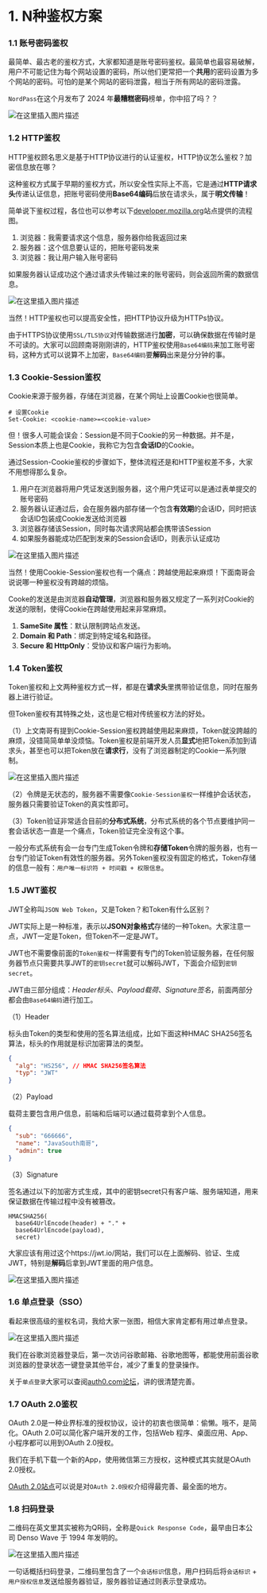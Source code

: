 # 1. N种鉴权方案

### 1.1 账号密码鉴权

最简单、最古老的鉴权方式，大家都知道是账号密码鉴权。最简单也最容易破解，用户不可能记住为每个网站设置的密码，所以他们更常把一个**共用**的密码设置为多个网站的密码。可怕的是某个网站的密码泄露，相当于所有网站的密码泄露。

`NordPass`在这个月发布了 2024 年**最糟糕密码**榜单，你中招了吗？？

![在这里插入图片描述](https://i-blog.csdnimg.cn/direct/115d7eae2ae54c3fbe71f1dfffe25c12.png#pic_center)

### 1.2 HTTP鉴权

HTTP鉴权顾名思义是基于HTTP协议进行的认证鉴权，HTTP协议怎么鉴权？加密信息放在哪？

这种鉴权方式属于早期的鉴权方式，所以安全性实际上不高，它是通过**HTTP请求头**传递认证信息，把账号密码使用**Base64编码**后放在请求头，属于**明文传输**！

简单说下鉴权过程，各位也可以参考以下[developer.mozilla.org](HTTPs://developer.mozilla.org/en-US/docs/Web/HTTP/Authentication)站点提供的流程图。

1. 浏览器：我需要请求这个信息，服务器你给我返回过来
2. 服务器：这个信息要认证的，把账号密码发来
3. 浏览器：我让用户输入账号密码

如果服务器认证成功这个通过请求头传输过来的账号密码，则会返回所需的数据信息。

![在这里插入图片描述](https://i-blog.csdnimg.cn/direct/787793b7b8e941faab5eca82fc5224ba.png#pic_center)


当然！HTTP鉴权也可以提高安全性，把HTTP协议升级为HTTPs协议。

由于HTTPS协议使用`SSL/TLS协议`对传输数据进行**加密**，可以确保数据在传输时是不可读的。大家可以回顾南哥刚刚讲的，HTTP鉴权使用`Base64编码`来加工账号密码，这种方式可以说算不上加密，`Base64编码`要**解码**出来是分分钟的事。

### 1.3 Cookie-Session鉴权

Cookie来源于服务器，存储在浏览器，在某个网址上设置Cookie也很简单。

```HTTP
# 设置Cookie
Set-Cookie: <cookie-name>=<cookie-value>
```

但！很多人可能会误会：Session是不同于Cookie的另一种数据。并不是，Session本质上也是Cookie，我称它为包含**会话ID**的Cookie。

通过Session-Cookie鉴权的步骤如下，整体流程还是和HTTP鉴权差不多，大家不用想得那么复杂。

1. 用户在浏览器将用户凭证发送到服务器，这个用户凭证可以是通过表单提交的账号密码
2. 服务器认证通过后，会在服务器内部存储一个包含**有效期**的会话ID，同时把该会话ID包装成Cookie发送给浏览器
3. 浏览器存储该Session，同时每次请求网站都会携带该Session
4. 如果服务器能成功匹配到发来的Session会话ID，则表示认证成功

![在这里插入图片描述](https://i-blog.csdnimg.cn/direct/290e9c1693f648e68b55942204b43490.png#pic_center)


当然！使用Cookie-Session鉴权也有一个痛点：跨越使用起来麻烦！下面南哥会说说哪一种鉴权没有跨越的烦恼。

Cooke的发送是由浏览器**自动管理**，浏览器和服务器又规定了一系列对Cookie的发送的限制，使得Cookie在跨越使用起来非常麻烦。

1. **SameSite 属性**：默认限制跨站点发送。
2. **Domain 和 Path**：绑定到特定域名和路径。
3. **Secure 和 HttpOnly**：受协议和客户端行为影响。

### 1.4 Token鉴权

Token鉴权和上文两种鉴权方式一样，都是在**请求头**里携带验证信息，同时在服务器上进行验证。

但Token鉴权有其特殊之处，这也是它相对传统鉴权方法的好处。

（1）上文南哥有提到Cookie-Session鉴权跨越使用起来麻烦，Token就没跨越的麻烦，没错简简单单没烦恼。Token鉴权是前端开发人员**显式**地把Token添加到请求头，甚至也可以把Token放在**请求行**，没有了浏览器制定的Cookie一系列限制。

![在这里插入图片描述](https://i-blog.csdnimg.cn/direct/26eafbdac12342489d92b6cfa1e79d72.png#pic_center)


（2）令牌是无状态的，服务器不需要像`Cookie-Session鉴权`一样维护会话状态，服务器只需要验证Token的真实性即可。

（3）Token验证非常适合目前的**分布式系统**，分布式系统的各个节点要维护同一套会话状态一直是一个痛点，Token验证完全没有这个事。

一般分布式系统有会一台专门生成Token令牌和**存储Token**令牌的服务器，也有一台专门验证Token有效性的服务器。另外Token鉴权没有固定的格式，Token存储的信息一般有：`用户唯一标识符 + 时间戳 + 权限信息`。

### 1.5 JWT鉴权

JWT全称叫`JSON Web Token`，又是Token？和Token有什么区别？

JWT实际上是一种标准，表示以**JSON对象格式**存储的一种Token。大家注意一点，JWT一定是Token，但Token不一定是JWT。

JWT也不需要像前面的`Token鉴权`一样需要有专门的Token验证服务器，在任何服务器节点只需要共享JWT的`密钥secret`就可以解码JWT，下面会介绍到`密钥secret`。

JWT由三部分组成：*Header标头*、*Payload载荷*、*Signature签名*，前面两部分都会由`Base64编码`进行加工。

（1）Header

标头由Token的类型和使用的签名算法组成，比如下面这种HMAC SHA256签名算法，标头的作用就是标识加密算法的类型。

```json
{
  "alg": "HS256", // HMAC SHA256签名算法
  "typ": "JWT"
}
```

（2）Payload

载荷主要包含用户信息，前端和后端可以通过载荷拿到个人信息。

```json
{
  "sub": "666666",
  "name": "JavaSouth南哥",
  "admin": true
}
```

（3）Signature

签名通过以下的加密方式生成，其中的密钥secret只有客户端、服务端知道，用来保证数据在传输过程中没有被篡改。

```http
HMACSHA256(
  base64UrlEncode(header) + "." +
  base64UrlEncode(payload),
  secret)
```

大家应该有用过这个https://jwt.io/网站，我们可以在上面解码、验证、生成JWT，特别是**解码**后拿到JWT里面的用户信息。

![在这里插入图片描述](https://i-blog.csdnimg.cn/direct/60c91bd3a4bb4037a8b9707642a19fec.png#pic_center)


### 1.6 单点登录（SSO）

看起来很高级的鉴权名词，我给大家一张图，相信大家肯定都有用过单点登录。

![在这里插入图片描述](https://i-blog.csdnimg.cn/direct/9242a6c2b4c44c4ab6f733c4bf041881.png#pic_center)


我们在谷歌浏览器登录后，第一次访问谷歌邮箱、谷歌地图等，都能使用前面谷歌浏览器的登录状态一键登录其他平台，减少了重复的登录操作。

关于`单点登录`大家可以查阅[auth0.com论坛](https://auth0.com/docs/authenticate/single-sign-on#how-it-works)，讲的很清楚完善。

### 1.7  OAuth 2.0鉴权

 OAuth 2.0是一种业界标准的授权协议，设计的初衷也很简单：偷懒。哦不，是简化。OAuth 2.0可以简化客户端开发的工作，包括Web 程序、桌面应用、App、小程序都可以用到OAuth 2.0授权。

我们在手机下载一个新的App，使用微信第三方授权，这种模式其实就是OAuth 2.0授权。

[OAuth 2.0站点](https://oauth.net/2/)可以说是对`OAuth 2.0授权`介绍得最完善、最全面的地方。

### 1.8 扫码登录

二维码在英文里其实被称为QR码，全称是`Quick Response Code`，最早由日本公司 Denso Wave 于 1994 年发明的。

![在这里插入图片描述](https://i-blog.csdnimg.cn/direct/3b44f90324784d318902c35e0088b0bd.png#pic_center)


一句话概括扫码登录，二维码里包含了一个`会话标识`信息，用户扫码后将`会话标识` + `用户授权信息`发送给服务器验证，服务器验证通过则表示登录成功。
